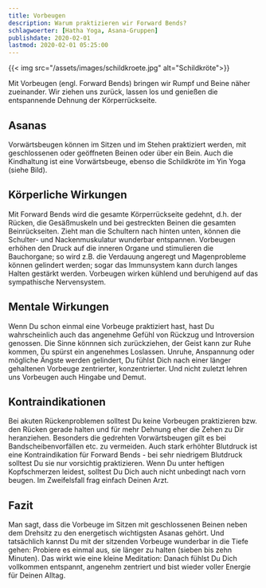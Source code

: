 ```yaml
---
title: Vorbeugen
description: Warum praktizieren wir Forward Bends?
schlagwoerter: [Hatha Yoga, Asana-Gruppen]
publishdate: 2020-02-01
lastmod: 2020-02-01 05:25:00
---
```


{{< img src="/assets/images/schildkroete.jpg" alt="Schildkröte">}}

Mit Vorbeugen (engl. Forward Bends) bringen wir Rumpf und Beine näher zueinander. Wir ziehen uns zurück, lassen los und genießen die entspannende Dehnung der Körperrückseite.

## Asanas

Vorwärtsbeugen können im Sitzen und im Stehen praktiziert werden, mit geschlossenen oder geöffneten Beinen oder über ein Bein. Auch die Kindhaltung ist eine Vorwärtsbeuge, ebenso die Schildkröte im Yin Yoga (siehe Bild).

## Körperliche Wirkungen

Mit Forward Bends wird die gesamte Körperrückseite gedehnt, d.h. der Rücken, die Gesäßmuskeln und bei gestreckten Beinen die gesamten Beinrückseiten. Zieht man die Schultern nach hinten unten, können die Schulter- und Nackenmuskulatur wunderbar entspannen. Vorbeugen erhöhen den Druck auf die inneren Organe und stimulieren die Bauchorgane; so wird z.B. die Verdauung angeregt und Magenprobleme können gelindert werden; sogar das Immunsystem kann durch langes Halten gestärkt werden. Vorbeugen wirken kühlend und beruhigend auf das sympathische Nervensystem.

## Mentale Wirkungen

Wenn Du schon einmal eine Vorbeuge praktiziert hast, hast Du wahrscheinlich auch das angenehme Gefühl von Rückzug und Introversion genossen. Die Sinne könnnen sich zurückziehen, der Geist kann zur Ruhe kommen, Du spürst ein angenehmes Loslassen. Unruhe, Anspannung oder mögliche Ängste werden gelindert, Du fühlst Dich nach einer länger gehaltenen Vorbeuge zentrierter, konzentrierter. Und nicht zuletzt lehren uns Vorbeugen auch Hingabe und Demut.

## Kontraindikationen

Bei akuten Rückenproblemen solltest Du keine Vorbeugen praktizieren bzw. den Rücken gerade halten und für mehr Dehnung eher die Zehen zu Dir heranziehen. Besonders die gedrehten Vorwärtsbeugen gilt es bei Bandscheibenvorfällen etc. zu vermeiden. Auch stark erhöhter Blutdruck ist eine Kontraindikation für Forward Bends - bei sehr niedrigem Blutdruck solltest Du sie nur vorsichtig praktizieren. Wenn Du unter heftigen Kopfschmerzen leidest, solltest Du Dich auch nicht unbedingt nach vorn beugen. Im Zweifelsfall frag einfach Deinen Arzt.

## Fazit

Man sagt, dass die Vorbeuge im Sitzen mit geschlossenen Beinen neben dem Drehsitz zu den energetisch wichtigsten Asanas gehört. Und tatsächlich kannst Du mit der sitzenden Vorbeuge wunderbar in die Tiefe gehen: Probiere es einmal aus, sie länger zu halten (sieben bis zehn Minuten). Das wirkt wie eine kleine Meditation: Danach fühlst Du Dich vollkommen entspannt, angenehm zentriert und bist wieder voller Energie für Deinen Alltag.